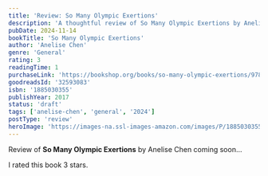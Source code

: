 ```yaml
---
title: 'Review: So Many Olympic Exertions'
description: 'A thoughtful review of So Many Olympic Exertions by Anelise Chen'
pubDate: 2024-11-14
bookTitle: 'So Many Olympic Exertions'
author: 'Anelise Chen'
genre: 'General'
rating: 3
readingTime: 1
purchaseLink: 'https://bookshop.org/books/so-many-olympic-exertions/9781885030351'
goodreadsId: '32593083'
isbn: '1885030355'
publishYear: 2017
status: 'draft'
tags: ['anelise-chen', 'general', '2024']
postType: 'review'
heroImage: 'https://images-na.ssl-images-amazon.com/images/P/1885030355.01.L.jpg'
---
```


Review of **So Many Olympic Exertions** by Anelise Chen coming soon...

I rated this book 3 stars.